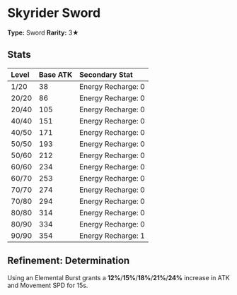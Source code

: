 # Skyrider Sword

**Type:** Sword
**Rarity:** 3★

## Stats

| Level | Base ATK | Secondary Stat |
| :--- | :--- | :--- |
| 1/20 | 38 | Energy Recharge: 0 |
| 20/20 | 86 | Energy Recharge: 0 |
| 20/40 | 105 | Energy Recharge: 0 |
| 40/40 | 151 | Energy Recharge: 0 |
| 40/50 | 171 | Energy Recharge: 0 |
| 50/50 | 193 | Energy Recharge: 0 |
| 50/60 | 212 | Energy Recharge: 0 |
| 60/60 | 234 | Energy Recharge: 0 |
| 60/70 | 253 | Energy Recharge: 0 |
| 70/70 | 274 | Energy Recharge: 0 |
| 70/80 | 294 | Energy Recharge: 0 |
| 80/80 | 314 | Energy Recharge: 0 |
| 80/90 | 334 | Energy Recharge: 0 |
| 90/90 | 354 | Energy Recharge: 1 |

## Refinement: Determination

Using an Elemental Burst grants a **12%**/**15%**/**18%**/**21%**/**24%** increase in ATK and Movement SPD for 15s.

